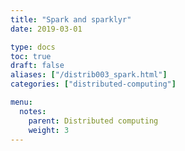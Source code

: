```yaml
---
title: "Spark and sparklyr"
date: 2019-03-01

type: docs
toc: true
draft: false
aliases: ["/distrib003_spark.html"]
categories: ["distributed-computing"]

menu:
  notes:
    parent: Distributed computing
    weight: 3
---
```





































